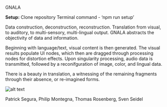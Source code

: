 GNALA

<strong>Setup:</strong> 
Clone repository
Terminal command - ‘npm run setup’ 

Data construction, deconstruction, reconstruction.  Translation from visual, to auditory, to multi-sensory, multi-lingual output.  GNALA abstracts the objectivity of data and information.  

Beginning with language/text, visual content is then generated. The visual results populate UI nodes, which then are dragged through processing nodes for distortion effects.  Upon singularity processing, audio data is transmitted, followed by a reconifguration of image, color, and lingual data.  

There is a beauty in translation, a witnessing of the remaining fragments through their absence, or re-imagined forms.

![alt text](https://github.com/rasianart/FriendFinder/blob/master/app/public/images/FAN.png)

Patrick Segura, Philip Montegna, Thomas Rosenberg, Sven Seidel
